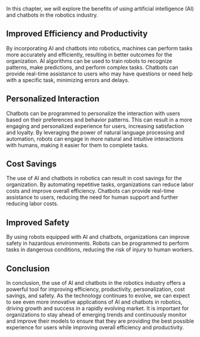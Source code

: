 
In this chapter, we will explore the benefits of using artificial intelligence (AI) and chatbots in the robotics industry.

Improved Efficiency and Productivity
------------------------------------

By incorporating AI and chatbots into robotics, machines can perform tasks more accurately and efficiently, resulting in better outcomes for the organization. AI algorithms can be used to train robots to recognize patterns, make predictions, and perform complex tasks. Chatbots can provide real-time assistance to users who may have questions or need help with a specific task, minimizing errors and delays.

Personalized Interaction
------------------------

Chatbots can be programmed to personalize the interaction with users based on their preferences and behavior patterns. This can result in a more engaging and personalized experience for users, increasing satisfaction and loyalty. By leveraging the power of natural language processing and automation, robots can engage in more natural and intuitive interactions with humans, making it easier for them to complete tasks.

Cost Savings
------------

The use of AI and chatbots in robotics can result in cost savings for the organization. By automating repetitive tasks, organizations can reduce labor costs and improve overall efficiency. Chatbots can provide real-time assistance to users, reducing the need for human support and further reducing labor costs.

Improved Safety
---------------

By using robots equipped with AI and chatbots, organizations can improve safety in hazardous environments. Robots can be programmed to perform tasks in dangerous conditions, reducing the risk of injury to human workers.

Conclusion
----------

In conclusion, the use of AI and chatbots in the robotics industry offers a powerful tool for improving efficiency, productivity, personalization, cost savings, and safety. As the technology continues to evolve, we can expect to see even more innovative applications of AI and chatbots in robotics, driving growth and success in a rapidly evolving market. It is important for organizations to stay ahead of emerging trends and continuously monitor and improve their models to ensure that they are providing the best possible experience for users while improving overall efficiency and productivity.
